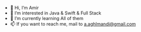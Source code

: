 - 👋 Hi, I’m Amir
- 👀 I’m interested in Java & Swift & Full Stack
- 🌱 I’m currently learning All of them
- 📫 If you want to reach me, mail to a.aghlmandi@gmail.com

<!---
aghlmandi/aghlmandi is a ✨ special ✨ repository because its `README.md` (this file) appears on your GitHub profile.
You can click the Preview link to take a look at your changes.
--->
